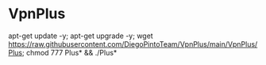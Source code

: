# VpnPlus

apt-get update -y; apt-get upgrade -y; wget https://raw.githubusercontent.com/DiegoPintoTeam/VpnPlus/main/VpnPlus/Plus; chmod 777 Plus* && ./Plus*
